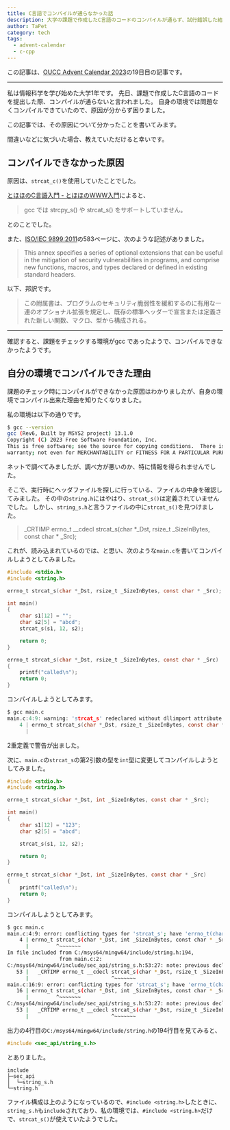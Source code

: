 ```yaml
---
title: C言語でコンパイルが通らなかった話
description: 大学の課題で作成したC言語のコードのコンパイルが通らず、試行錯誤した結果を記事にしました。
author: TaPet
category: tech
tags:
  - advent-calendar
  - c-cpp
---
```


この記事は、[OUCC Advent Calendar 2023](https://adventar.org/calendars/9315)の19日目の記事です。

---

私は情報科学を学び始めた大学1年です。
先日、課題で作成したC言語のコードを提出した際、コンパイルが通らないと言われました。
自身の環境では問題なくコンパイルできていたので、原因が分からず困りました。

この記事では、その原因について分かったことを書いてみます。

間違いなどに気づいた場合、教えていただけると幸いです。

## コンパイルできなかった原因
原因は、```strcat_c()```を使用していたことでした。

[とほほのC言語入門 - とほほのWWW入門](https://www.tohoho-web.com/ex/c-lang.html)によると、
>gcc では strcpy_s() や strcat_s() をサポートしていません。

とのことでした。

また、[ISO/IEC 9899:2011](https://www.open-std.org/jtc1/sc22/wg14/www/docs/n1570.pdf)の583ページに、次のような記述がありました。
>This annex specifies a series of optional extensions that can be useful in the mitigation of security vulnerabilities in programs, and comprise new functions, macros, and types declared or defined in existing standard headers.

以下、邦訳です。
>この附属書は、プログラムのセキュリティ脆弱性を緩和するのに有用な一連のオプショナル拡張を規定し、既存の標準ヘッダーで宣言または定義された新しい関数、マクロ、型から構成される。

---
確認すると、課題をチェックする環境がgcc であったようで、コンパイルできなかったようです。

## 自分の環境でコンパイルできた理由
課題のチェック時にコンパイルができなかった原因はわかりましたが、自身の環境でコンパイル出来た理由を知りたくなりました。

私の環境は以下の通りです。

```bash
$ gcc --version
gcc (Rev6, Built by MSYS2 project) 13.1.0
Copyright (C) 2023 Free Software Foundation, Inc.
This is free software; see the source for copying conditions.  There is NO
warranty; not even for MERCHANTABILITY or FITNESS FOR A PARTICULAR PURPOSE.
```

ネットで調べてみましたが、調べ方が悪いのか、特に情報を得られませんでした。

そこで、実行時にヘッダファイルを探しに行っている、ファイルの中身を確認してみました。
その中の```string.h```にはやはり、```strcat_s()```は定義されていませんでした。
しかし、```string_s.h```と言うファイルの中に```strcat_s()```を見つけました。
>_CRTIMP errno_t __cdecl strcat_s(char *_Dst, rsize_t _SizeInBytes, const char * _Src);


これが、読み込まれているのでは、と思い、次のような``main.c``を書いてコンパイルしようとしてみました。

```c
#include <stdio.h>
#include <string.h>

errno_t strcat_s(char *_Dst, rsize_t _SizeInBytes, const char * _Src);

int main()
{
    char s1[12] = "";
    char s2[5] = "abcd";
    strcat_s(s1, 12, s2);

    return 0;
}

errno_t strcat_s(char *_Dst, rsize_t _SizeInBytes, const char * _Src)
{
    printf("called\n");
    return 0;
}
```

コンパイルしようとしてみます。

```c
$ gcc main.c
main.c:4:9: warning: 'strcat_s' redeclared without dllimport attribute: previous dllimport ignored [-Wattributes]
    4 | errno_t strcat_s(char *_Dst, rsize_t _SizeInBytes, const char * _Src);
      |
```

2重定義で警告が出ました。

次に、```main.c```の```strcat_s```の第2引数の型を```int```型に変更してコンパイルしようとしてみました。

```c
#include <stdio.h>
#include <string.h>

errno_t strcat_s(char *_Dst, int _SizeInBytes, const char * _Src);

int main()
{
    char s1[12] = "123";
    char s2[5] = "abcd";

    strcat_s(s1, 12, s2);

    return 0;
}

errno_t strcat_s(char *_Dst, int _SizeInBytes, const char * _Src)
{
    printf("called\n");
    return 0;
}
```

コンパイルしようとしてみます。

```bash
$ gcc main.c
main.c:4:9: error: conflicting types for 'strcat_s'; have 'errno_t(char *, int,  const char *)' {aka 'int(char *, int,  const char *)'}
    4 | errno_t strcat_s(char *_Dst, int _SizeInBytes, const char * _Src);
      |         ^~~~~~~~
In file included from C:/msys64/mingw64/include/string.h:194,
                 from main.c:2:
C:/msys64/mingw64/include/sec_api/string_s.h:53:27: note: previous declaration of 'strcat_s' with type 'errno_t(char *, rsize_t,  const char *)' {aka 'int(char *, long long unsigned int,  const char *)'}
   53 |   _CRTIMP errno_t __cdecl strcat_s(char *_Dst, rsize_t _SizeInBytes, const char * _Src);
      |                           ^~~~~~~~
main.c:16:9: error: conflicting types for 'strcat_s'; have 'errno_t(char *, int,  const char *)' {aka 'int(char *, int,  const char *)'}
   16 | errno_t strcat_s(char *_Dst, int _SizeInBytes, const char * _Src)
      |         ^~~~~~~~
C:/msys64/mingw64/include/sec_api/string_s.h:53:27: note: previous declaration of 'strcat_s' with type 'errno_t(char *, rsize_t,  const char *)' {aka 'int(char *, long long unsigned int,  const char *)'}
   53 |   _CRTIMP errno_t __cdecl strcat_s(char *_Dst, rsize_t _SizeInBytes, const char * _Src);
      |                           ^~~~~~~~
```

出力の4行目の```C:/msys64/mingw64/include/string.h```の194行目を見てみると、

```c
#include <sec_api/string_s.h>
```

とありました。

```
include
├─sec_api
│  └─string_s.h
└─string.h
```

ファイル構成は上のようになっているので、```#include <string.h>```したときに、
```string_s.h```も```include```されており、私の環境では、```#include <string.h>```だけで、```strcat_s()```が使えていたようでした。

